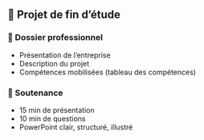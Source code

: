 ## 🧪 Projet de fin d’étude

### 📁 Dossier professionnel
- Présentation de l’entreprise
- Description du projet
- Compétences mobilisées (tableau des compétences)

### 🎤 Soutenance
- 15 min de présentation
- 10 min de questions
- PowerPoint clair, structuré, illustré
